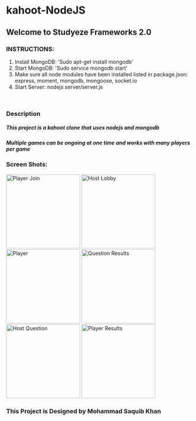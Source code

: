 # kahoot-NodeJS
<h2>Welcome to Studyeze Frameworks 2.0</h2>
<h3>INSTRUCTIONS:</h3>
<ol>
  <li>Install MongoDB: 'Sudo apt-get install mongodb'</li>
  <li>Start MongoDB: 'Sudo service mongodb start'</li>
  <li>Make sure all node modules have been installed listed in package.json: express, moment, mongodb, mongoose, socket.io</li>
  <li>Start Server: nodejs server/server.js</li>
</ol>
<br>
<h3>Description</h3>
<h5>This project is a kahoot clone that uses nodejs and mongodb</h5>
<h5>Multiple games can be ongoing at one time and works with many players per game</h5>
<h3>Screen Shots:</h3>
<img src="geekysaquib/Kahoot-NodeJS/blob/master/kahoot-clone-nodejs-master/Screenshots/join.png" height="200" width="auto" alt="Player Join"/>
<img src="geekysaquib/Kahoot-NodeJS/blob/master/kahoot-clone-nodejs-master/Screenshots/hostJoin.png" height="200" width="auto" alt="Host Lobby"/>
<img src="geekysaquib/Kahoot-NodeJS/blob/master/kahoot-clone-nodejs-master/Screenshots/player.png" height="200" width="auto" alt="Player"/>
<img src="geekysaquib/Kahoot-NodeJS/blob/master/kahoot-clone-nodejs-master/Screenshots/questionResults.png" height="200" width="auto" alt="Question Results"/>
<img src="geekysaquib/Kahoot-NodeJS/blob/master/kahoot-clone-nodejs-master/Screenshots/hostQuestion.png" height="200" width="auto" alt="Host Question"/>
<img src="geekysaquib/Kahoot-NodeJS/blob/master/kahoot-clone-nodejs-master/Screenshots/incorrect.png" height="200" width="auto" alt="Player Results"/>

<h3>This Project is Designed by Mohammad Saquib Khan</h3>
